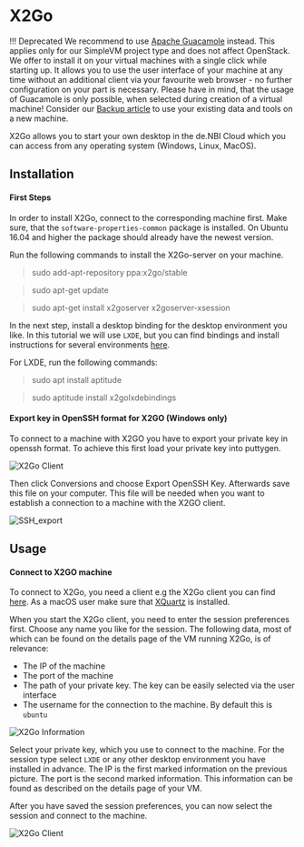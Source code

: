 # X2Go 

!!! Deprecated
    We recommend to use [Apache Guacamole](../../simple_vm/customization.md#apache-guacamole) instead. This applies only for our SimpleVM project type and does not affect OpenStack. We offer to install it on your virtual machines with a single click while starting up. It allows you to use the user interface of your machine at any time without an additional client via your favourite web browser - no further configuration on your part is necessary. Please have in mind, that the usage of Guacamole is only possible, when selected during creation of a virtual machine! Consider our [Backup article](../backup.md) to use your existing data and tools on a new machine. 

X2Go allows you to start your own desktop in the de.NBI Cloud which you can access from any operating system (Windows, Linux, MacOS).

## Installation

#### First Steps

In order to install X2Go, connect to the corresponding machine first.
Make sure, that the `software-properties-common` package is installed. On Ubuntu 16.04 and higher the package should already have the newest version. 

Run the following commands to install the X2Go-server on your machine.
> sudo add-apt-repository ppa:x2go/stable

> sudo apt-get update

> sudo apt-get install x2goserver x2goserver-xsession

In the next step, install a desktop binding for the desktop environment you like.
In this tutorial we will use `LXDE`, but you can find bindings and install instructions for several environments [here](https://wiki.x2go.org/doku.php/wiki:advanced:desktopbindings).

For LXDE, run the following commands:
> sudo apt install aptitude

> sudo aptitude install x2golxdebindings

#### Export key in OpenSSH format for X2GO (Windows only)
To connect to a machine with X2GO you have to export your private key in openssh format. To achieve this first load your private key into puttygen.

![X2Go Client](../../portal/img/putty_private.png)

Then click Conversions and choose Export OpenSSH Key. Afterwards save this file on your computer. This file will be needed when you want to establish a connection to a machine with the X2GO client.

![SSH_export](../../portal/img/putty_export.png)

## Usage

#### Connect to X2GO machine

To connect to X2Go, you need a client e.g the X2Go client you can find [here](https://wiki.x2go.org/doku.php/download:start).
As a macOS user make sure that [XQuartz](https://www.xquartz.org) is installed.

When you start the X2Go client, you need to enter the session preferences first.
Choose any name you like for the session.
The following data, most of which can be found on the details page of the VM running X2Go, is of relevance:
- The IP of the machine
- The port of the machine
- The path of your private key. The key can be easily selected via the user interface
- The username for the connection to the machine. By default this is `ubuntu`

![X2Go Information](../../portal/img/x2go_session.png)


Select your private key, which you use to connect to the machine.
For the session type select `LXDE` or any other desktop environment you have installed in advance.
The IP is the first marked information on the previous picture. The port is the second marked information. 
This information can be found as described on the details page of your VM.

After you have saved the session preferences, you can now select the session and connect to the machine.

![X2Go Client](../../portal/img/x2go_client.png)




